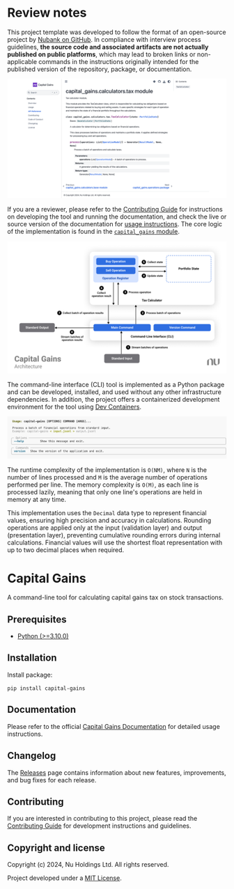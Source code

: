 # Review notes

This project template was developed to follow the format of an open-source project by [Nubank on GitHub](https://github.com/nubank). In compliance with interview process guidelines, **the source code and associated artifacts are not actually published on public platforms**, which may lead to broken links or non-applicable commands in the instructions originally intended for the published version of the repository, package, or documentation.

![Documentation](./review-notes/documentation.png)

If you are a reviewer, please refer to the [Contributing Guide](./CONTRIBUTING.md) for instructions on developing the tool and running the documentation, and check the live or source version of the documentation for [usage instructions](./docs/usage.md). The core logic of the implementation is found in the [`capital_gains` module](./capital_gains).

![Architecture](./review-notes/architecture.png)

The command-line interface (CLI) tool is implemented as a Python package and can be developed, installed, and used without any other infrastructure dependencies. In addition, the project offers a containerized development environment for the tool using [Dev Containers](https://code.visualstudio.com/docs/devcontainers/containers).

![Tool](./review-notes/tool.png)

The runtime complexity of the implementation is `O(NM)`, where `N` is the number of lines processed and `M` is the average number of operations performed per line. The memory complexity is `O(M)`, as each line is processed lazily, meaning that only one line's operations are held in memory at any time.

This implementation uses the `Decimal` data type to represent financial values, ensuring high precision and accuracy in calculations. Rounding operations are applied only at the input (validation layer) and output (presentation layer), preventing cumulative rounding errors during internal calculations. Financial values will use the shortest float representation with up to two decimal places when required.

# Capital Gains

A command-line tool for calculating capital gains tax on stock transactions.

## Prerequisites

- [Python (>=3.10.0)](https://www.python.org)

## Installation

Install package:

```console
pip install capital-gains
```

## Documentation

Please refer to the official [Capital Gains Documentation](https://capital-gains.readthedocs.io) for detailed usage instructions.

## Changelog

The [Releases](https://github.com/nubank/capital-gains/releases) page contains information about new features, improvements, and bug fixes for each release.

## Contributing

If you are interested in contributing to this project, please read the [Contributing Guide](https://capital-gains.readthedocs.io/en/stable/contributing.html) for development instructions and guidelines.

## Copyright and license

Copyright (c) 2024, Nu Holdings Ltd. All rights reserved.

Project developed under a [MIT License](https://capital-gains.readthedocs.io/en/stable/license.html).
